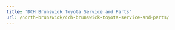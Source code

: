 ```yaml
---
title: "DCH Brunswick Toyota Service and Parts"
url: /north-brunswick/dch-brunswick-toyota-service-and-parts/
---
```

